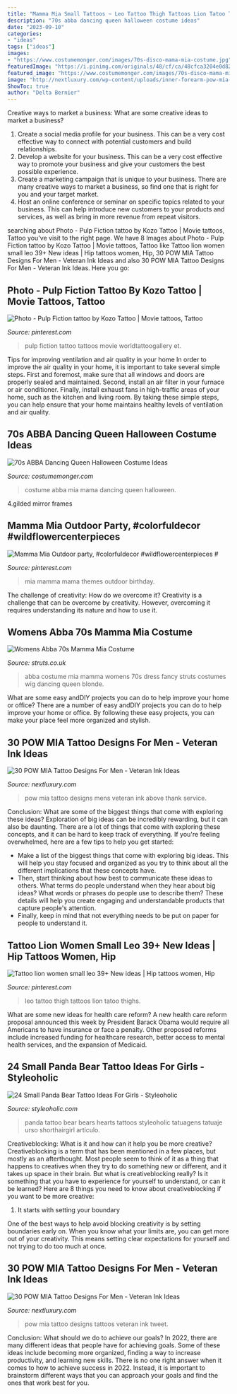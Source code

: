 ```yaml
---
title: "Mamma Mia Small Tattoos ~ Leo Tattoo Thigh Tattoos Lion Tatoo Thighs"
description: "70s abba dancing queen halloween costume ideas"
date: "2023-09-10"
categories:
- "ideas"
tags: ["ideas"]
images:
- "https://www.costumemonger.com/images/70s-disco-mama-mia-costume.jpg"
featuredImage: "https://i.pinimg.com/originals/48/cf/ca/48cfca3204e0d82b1f4426d45682c90f.jpg"
featured_image: "https://www.costumemonger.com/images/70s-disco-mama-mia-costume.jpg"
image: "http://nextluxury.com/wp-content/uploads/inner-forearm-pow-mia-mens-tattoo-ideas.jpg"
ShowToc: true
author: "Delta Bernier"
---
```



Creative ways to market a business: What are some creative ideas to market a business?
1. Create a social media profile for your business. This can be a very cost effective way to connect with potential customers and build relationships.
2. Develop a website for your business. This can be a very cost effective way to promote your business and give your customers the best possible experience.
3. Create a marketing campaign that is unique to your business. There are many creative ways to market a business, so find one that is right for you and your target market.
4. Host an online conference or seminar on specific topics related to your business. This can help introduce new customers to your products and services, as well as bring in more revenue from repeat visitors.

	

		
searching about Photo - Pulp Fiction tattoo by Kozo Tattoo | Movie tattoos, Tattoo you've visit to the right page. We have 8 Images about Photo - Pulp Fiction tattoo by Kozo Tattoo | Movie tattoos, Tattoo like Tattoo lion women small leo 39+ New ideas | Hip tattoos women, Hip, 30 POW MIA Tattoo Designs For Men - Veteran Ink Ideas and also 30 POW MIA Tattoo Designs For Men - Veteran Ink Ideas. Here you go:
		
    
## Photo - Pulp Fiction Tattoo By Kozo Tattoo | Movie Tattoos, Tattoo

<img loading=lazy src="https://i.pinimg.com/originals/48/cf/ca/48cfca3204e0d82b1f4426d45682c90f.jpg" onerror="this.onerror=null;this.src='https://tse4.mm.bing.net/th?id=OIP.L91sOa8458ao_GYFU61UMgHaGa&amp;pid=15.1';" alt="Photo - Pulp Fiction tattoo by Kozo Tattoo | Movie tattoos, Tattoo">

_Source: pinterest.com_

>pulp fiction tattoo tattoos movie worldtattoogallery et. 

	

Tips for improving ventilation and air quality in your home
In order to improve the air quality in your home, it is important to take several simple steps. First and foremost, make sure that all windows and doors are properly sealed and maintained. Second, install an air filter in your furnace or air conditioner. Finally, install exhaust fans in high-traffic areas of your home, such as the kitchen and living room. By taking these simple steps, you can help ensure that your home maintains healthy levels of ventilation and air quality.

    
## 70s ABBA Dancing Queen Halloween Costume Ideas

<img loading=lazy src="https://www.costumemonger.com/images/70s-disco-mama-mia-costume.jpg" onerror="this.onerror=null;this.src='https://tse3.mm.bing.net/th?id=OIP.0Rs62L3ppaWcFlmRJN5feAAAAA&amp;pid=15.1';" alt="70s ABBA Dancing Queen Halloween Costume Ideas">

_Source: costumemonger.com_

>costume abba mia mama dancing queen halloween. 

	

4.gilded mirror frames

    
## Mamma Mia Outdoor Party, #colorfuldecor #wildflowercenterpieces #

<img loading=lazy src="https://i.pinimg.com/originals/d8/ff/60/d8ff60b1b5515010811b05976e120579.jpg" onerror="this.onerror=null;this.src='https://tse3.mm.bing.net/th?id=OIP.NEy9HT4VvkM4SPUlkcZh4gHaNK&amp;pid=15.1';" alt="Mamma Mia Outdoor party, #colorfuldecor #wildflowercenterpieces #">

_Source: pinterest.com_

>mia mamma mama themes outdoor birthday. 

	

The challenge of creativity: How do we overcome it?
Creativity is a challenge that can be overcome by creativity. However, overcoming it requires understanding its nature and how to use it.

    
## Womens Abba 70s Mamma Mia Costume

<img loading=lazy src="https://www.struts.co.uk/party-fancy-dress-shop/images/blue-abba-costume-EF-2054.jpg" onerror="this.onerror=null;this.src='https://tse3.mm.bing.net/th?id=OIP.tJ3O_dYBVk7fiQwP_9L7LAHaKX&amp;pid=15.1';" alt="Womens Abba 70s Mamma Mia Costume">

_Source: struts.co.uk_

>abba costume mia mamma womens 70s dress fancy struts costumes wig dancing queen blonde. 

	

What are some easy andDIY projects you can do to help improve your home or office?
There are a number of easy andDIY projects you can do to help improve your home or office. By following these easy projects, you can make your place feel more organized and stylish.

    
## 30 POW MIA Tattoo Designs For Men - Veteran Ink Ideas

<img loading=lazy src="http://nextluxury.com/wp-content/uploads/inner-forearm-pow-mia-mens-tattoo-ideas.jpg" onerror="this.onerror=null;this.src='https://tse2.mm.bing.net/th?id=OIP.1SQ43qf1yGBZEyrBNSMl3gHaHa&amp;pid=15.1';" alt="30 POW MIA Tattoo Designs For Men - Veteran Ink Ideas">

_Source: nextluxury.com_

>pow mia tattoo designs mens veteran ink above thank service. 

	

Conclusion: What are some of the biggest things that come with exploring these ideas?
Exploration of big ideas can be incredibly rewarding, but it can also be daunting. There are a lot of things that come with exploring these concepts, and it can be hard to keep track of everything. If you're feeling overwhelmed, here are a few tips to help you get started: 
- Make a list of the biggest things that come with exploring big ideas. This will help you stay focused and organized as you try to think about all the different implications that these concepts have. 
- Then, start thinking about how best to communicate these ideas to others. What terms do people understand when they hear about big ideas? What words or phrases do people use to describe them? These details will help you create engaging and understandable products that capture people's attention. 
- Finally, keep in mind that not everything needs to be put on paper for people to understand it.

    
## Tattoo Lion Women Small Leo 39+ New Ideas | Hip Tattoos Women, Hip

<img loading=lazy src="https://i.pinimg.com/736x/63/e7/bf/63e7bf00c31b638a8590e64b3099f4bc.jpg" onerror="this.onerror=null;this.src='https://tse2.mm.bing.net/th?id=OIP.K3Xp803tujQS6hhEpXAd4QAAAA&amp;pid=15.1';" alt="Tattoo lion women small leo 39+ New ideas | Hip tattoos women, Hip">

_Source: pinterest.com_

>leo tattoo thigh tattoos lion tatoo thighs. 

	

What are some new ideas for health care reform?
A new health care reform proposal announced this week by President Barack Obama would require all Americans to have insurance or face a penalty. Other proposed reforms include increased funding for healthcare research, better access to mental health services, and the expansion of Medicaid.

    
## 24 Small Panda Bear Tattoo Ideas For Girls - Styleoholic

<img loading=lazy src="http://i.styleoholic.com/2017/02/Two-panda-bears-with-red-hearts-tattoo.jpg" onerror="this.onerror=null;this.src='https://tse2.mm.bing.net/th?id=OIP.EnPLd03JSeTkXsSix-H7LQHaJ4&amp;pid=15.1';" alt="24 Small Panda Bear Tattoo Ideas For Girls - Styleoholic">

_Source: styleoholic.com_

>panda tattoo bear bears hearts tattoos styleoholic tatuagens tatuaje urso shorthairgirl artículo. 

	

Creativeblocking: What is it and how can it help you be more creative?
Creativeblocking is a term that has been mentioned in a few places, but mostly as an afterthought. Most people seem to think of it as a thing that happens to creatives when they try to do something new or different, and it takes up space in their brain. But what is creativeblocking really? Is it something that you have to experience for yourself to understand, or can it be learned? Here are 8 things you need to know about creativeblocking if you want to be more creative: 
1) It starts with setting your boundary

One of the best ways to help avoid blocking creativity is by setting boundaries early on. When you know what your limits are, you can get more out of your creativity. This means setting clear expectations for yourself and not trying to do too much at once.

    
## 30 POW MIA Tattoo Designs For Men - Veteran Ink Ideas

<img loading=lazy src="http://nextluxury.com/wp-content/uploads/pow-mia-guys-tattoos.jpg" onerror="this.onerror=null;this.src='https://tse4.mm.bing.net/th?id=OIP.uCW07upoqbSJO_T_N9QHmwHaJP&amp;pid=15.1';" alt="30 POW MIA Tattoo Designs For Men - Veteran Ink Ideas">

_Source: nextluxury.com_

>pow mia tattoo designs tattoos veteran ink tweet. 

	

Conclusion: What should we do to achieve our goals?
In 2022, there are many different ideas that people have for achieving goals. Some of these ideas include becoming more organized, finding a way to increase productivity, and learning new skills. There is no one right answer when it comes to how to achieve success in 2022. Instead, it is important to brainstorm different ways that you can approach your goals and find the ones that work best for you.

